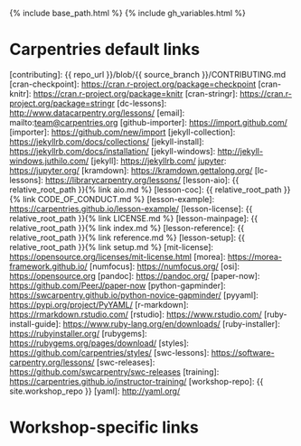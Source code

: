{% include base_path.html %}
{% include gh_variables.html %}

# Carpentries default links
[cc-by-human]: https://creativecommons.org/licenses/by/4.0/
[cc-by-legal]: https://creativecommons.org/licenses/by/4.0/legalcode
[ci]: http://communityin.org/
[coc-reporting]: https://docs.carpentries.org/topic_folders/policies/incident-reporting.html
[coc]: https://docs.carpentries.org/topic_folders/policies/code-of-conduct.html
[concept-maps]: https://carpentries.github.io/instructor-training/05-memory/
[contrib-covenant]: https://contributor-covenant.org/
[contributing]: {{ repo_url }}/blob/{{ source_branch }}/CONTRIBUTING.md
[cran-checkpoint]: https://cran.r-project.org/package=checkpoint
[cran-knitr]: https://cran.r-project.org/package=knitr
[cran-stringr]: https://cran.r-project.org/package=stringr
[dc-lessons]: http://www.datacarpentry.org/lessons/
[email]: mailto:team@carpentries.org
[github-importer]: https://import.github.com/
[importer]: https://github.com/new/import
[jekyll-collection]: https://jekyllrb.com/docs/collections/
[jekyll-install]: https://jekyllrb.com/docs/installation/
[jekyll-windows]: http://jekyll-windows.juthilo.com/
[jekyll]: https://jekyllrb.com/
[jupyter]: https://jupyter.org/
[kramdown]: https://kramdown.gettalong.org/
[lc-lessons]: https://librarycarpentry.org/lessons/
[lesson-aio]: {{ relative_root_path }}{% link aio.md %}
[lesson-coc]: {{ relative_root_path }}{% link CODE_OF_CONDUCT.md %}
[lesson-example]: https://carpentries.github.io/lesson-example/
[lesson-license]: {{ relative_root_path }}{% link LICENSE.md %}
[lesson-mainpage]: {{ relative_root_path }}{% link index.md %}
[lesson-reference]: {{ relative_root_path }}{% link reference.md %}
[lesson-setup]: {{ relative_root_path }}{% link setup.md %}
[mit-license]: https://opensource.org/licenses/mit-license.html
[morea]: https://morea-framework.github.io/
[numfocus]: https://numfocus.org/
[osi]: https://opensource.org
[pandoc]: https://pandoc.org/
[paper-now]: https://github.com/PeerJ/paper-now
[python-gapminder]: https://swcarpentry.github.io/python-novice-gapminder/
[pyyaml]: https://pypi.org/project/PyYAML/
[r-markdown]: https://rmarkdown.rstudio.com/
[rstudio]: https://www.rstudio.com/
[ruby-install-guide]: https://www.ruby-lang.org/en/downloads/
[ruby-installer]: https://rubyinstaller.org/
[rubygems]: https://rubygems.org/pages/download/
[styles]: https://github.com/carpentries/styles/
[swc-lessons]: https://software-carpentry.org/lessons/
[swc-releases]: https://github.com/swcarpentry/swc-releases
[training]: https://carpentries.github.io/instructor-training/
[workshop-repo]: {{ site.workshop_repo }}
[yaml]: http://yaml.org/

# Workshop-specific links
[3D Slicer]: https://www.slicer.org/
[Anaconda]: https://www.anaconda.com/
[ANTs]: http://stnava.github.io/ANTs/
[BIDS]: https://bids.neuroimaging.io/
[Binder]: https://mybinder.org/
[Camino]:  http://camino.cs.ucl.ac.uk/
[DIPY]: https://dipy.org/
[DSI Studio]: http://dsi-studio.labsolver.org/
[ExploreDTI]: https://www.exploredti.com/
[FSL]: https://fsl.fmrib.ox.ac.uk/fsl/fslwiki/FSL
[FURY]: https://fury.gl/
[Git]: https://git-scm.com/
[IPython]: https://ipython.org/index.html
[Jupyter]: https://jupyter.org/
[Jupyter Notebook]: https://jupyter-notebook.readthedocs.io/en/stable/
[Matplotlib]: https://matplotlib.org/
[MRtrix]: https://www.mrtrix.org/
[Nilearn]:  https://nilearn.github.io/
[OSF]: https://osf.io/
[osfclient]: https://osfclient.readthedocs.io/en/stable/
[Programming with Python]: https://swcarpentry.github.io/python-novice-inflammation/setup.html
[pip]: https://packaging.python.org/tutorials/installing-packages/
[PyBIDS]: https://bids-standard.github.io/pybids/
[Python]: https://www.python.org/
[TrackVis]: http://trackvis.org/
[Virtual environment]: https://docs.python.org/3/library/venv.html
